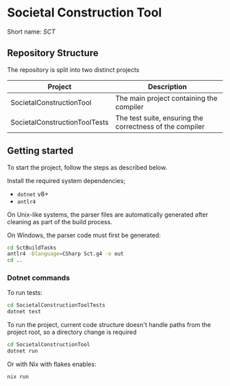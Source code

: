 # Societal Construction Tool

Short name: _SCT_

## Repository Structure

The repository is split into two distinct projects

| Project                       | Description                                              |
| ----------------------------- | -------------------------------------------------------- |
| SocietalConstructionTool      | The main project containing the compiler                 |
| SocietalConstructionToolTests | The test suite, ensuring the correctness of the compiler |

## Getting started

To start the project, follow the steps as described below.

Install the required system dependencies;

- `dotnet` v8+
- `antlr4`

On Unix-like systems, the parser files are automatically generated after cleaning as part of the build process.

On Windows, the parser code must first be generated:

```sh
cd SctBuildTasks
antlr4 -Dlanguage=CSharp Sct.g4 -o out
cd ..
```

### Dotnet commands

To run tests:

```sh
cd SocietalConstructionToolTests
dotnet test
```

To run the project, current code structure doesn't handle paths from the project root, so a directory change is required

```sh
cd SocietalConstructionTool
dotnet run
```

Or with Nix with flakes enables:
```sh
nix run
```
